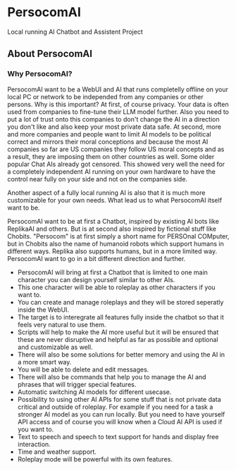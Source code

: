 # PersocomAI
Local running AI Chatbot and Assistent Project

## About PersocomAI

### Why PersocomAI?

PersocomAI want to be a WebUI and AI that runs completelly offline on your local PC or network to be independed from any companies or other persons. Why is this important? At first, of course privacy. Your data is often used from companies to fine-tune their LLM model further. Also you need to put a lot of trust onto this companies to don't change the AI in a direction you don't like and also keep your most private data safe. At second, more and more companies and people want to limit AI models to be political correct and mirrors their moral conceptions and because the most AI companies so far are US companies they follow US moral concepts and as a result, they are imposing them on other countries as well. Some older popular Chat AIs already got censored. This showed very well the need for a completely independent AI running on your own hardware to have the control near fully on your side and not on the companies side.

Another aspect of a fully local running AI is also that it is much more customizable for your own needs. What lead us to what PersocomAI itself want to be.

PersocomAI want to be at first a Chatbot, inspired by existing AI bots like ReplikaAI and others. But is at second also inspired by fictional stuff like Chobits. "Persocom" is at first simply a short name for PERSOnal COMputer, but in Chobits also the name of humanoid robots which support humans in different ways. Replika also supports humans, but in a more limited way. PersocomAI want to go in a bit different direction and further.

- PersocomAI will bring at first a Chatbot that is limited to one main character you can design yourself similar to other AIs.
- This one character will be able to roleplay as other characters if you want to.
- You can create and manage roleplays and they will be stored seperatly inside the WebUI.
- The target is to interegrate all features fully inside the chatbot so that it feels very natural to use them.
- Scripts will help to make the AI more useful but it will be ensured that these are never disruptive and helpful as far as possible and optional and customizable as well.
- There will also be some solutions for better memory and using the AI in a more smart way.
- You will be able to delete and edit messages.
- There will also be commands that help you to manage the AI and phrases that will trigger special features.
- Automatic switching AI models for different usecase.
- Possibility to using other AI APIs for some stuff that is not private data critical and outside of roleplay. For example if you need for a task a stronger AI model as you can run locally. But you need to have yourself API access and of course you will know when a Cloud AI API is used if you want to.
- Text to speech and speech to text support for hands and display free interaction.
- Time and weather support.
- Roleplay mode will be powerful with its own features.